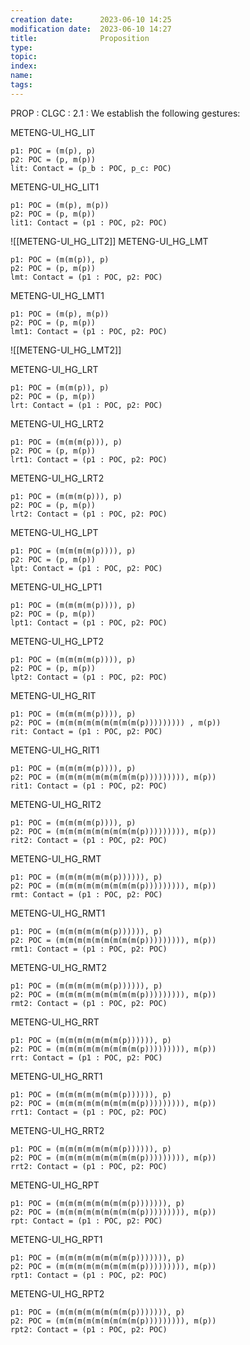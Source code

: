 ```yaml
---
creation date:		2023-06-10 14:25
modification date:	2023-06-10 14:27
title: 				Proposition
type:
topic:
index:
name:
tags: 
---
```

PROP : CLGC : 2.1 : We establish the following gestures:

METENG-UI_HG_LIT
```
p1: POC = (m(p), p)
p2: POC = (p, m(p))
lit: Contact = (p_b : POC, p_c: POC)
```

METENG-UI_HG_LIT1
```
p1: POC = (m(p), m(p))
p2: POC = (p, m(p))
lit1: Contact = (p1 : POC, p2: POC)
```

![[METENG-UI_HG_LIT2]]
METENG-UI_HG_LMT
```
p1: POC = (m(m(p)), p)
p2: POC = (p, m(p))
lmt: Contact = (p1 : POC, p2: POC)
```

METENG-UI_HG_LMT1
```
p1: POC = (m(p), m(p))
p2: POC = (p, m(p))
lmt1: Contact = (p1 : POC, p2: POC)
```

![[METENG-UI_HG_LMT2]]

METENG-UI_HG_LRT
```
p1: POC = (m(m(p)), p)
p2: POC = (p, m(p))
lrt: Contact = (p1 : POC, p2: POC)
```

METENG-UI_HG_LRT2
```
p1: POC = (m(m(m(p))), p)
p2: POC = (p, m(p))
lrt1: Contact = (p1 : POC, p2: POC)
```

METENG-UI_HG_LRT2
```
p1: POC = (m(m(m(p))), p)
p2: POC = (p, m(p))
lrt2: Contact = (p1 : POC, p2: POC)
```

METENG-UI_HG_LPT
```
p1: POC = (m(m(m(m(p)))), p)
p2: POC = (p, m(p))
lpt: Contact = (p1 : POC, p2: POC)
```

METENG-UI_HG_LPT1
```
p1: POC = (m(m(m(m(p)))), p)
p2: POC = (p, m(p))
lpt1: Contact = (p1 : POC, p2: POC)
```

METENG-UI_HG_LPT2
```
p1: POC = (m(m(m(m(p)))), p)
p2: POC = (p, m(p))
lpt2: Contact = (p1 : POC, p2: POC)
```

METENG-UI_HG_RIT
```
p1: POC = (m(m(m(m(p)))), p)
p2: POC = (m(m(m(m(m(m(m(m(m(p))))))))) , m(p))
rit: Contact = (p1 : POC, p2: POC)
```

METENG-UI_HG_RIT1
```
p1: POC = (m(m(m(m(p)))), p)
p2: POC = (m(m(m(m(m(m(m(m(m(p))))))))), m(p))
rit1: Contact = (p1 : POC, p2: POC)
```

METENG-UI_HG_RIT2
```
p1: POC = (m(m(m(m(p)))), p)
p2: POC = (m(m(m(m(m(m(m(m(m(p))))))))), m(p))
rit2: Contact = (p1 : POC, p2: POC)
```

METENG-UI_HG_RMT
```
p1: POC = (m(m(m(m(m(m(p)))))), p)
p2: POC = (m(m(m(m(m(m(m(m(m(p))))))))), m(p))
rmt: Contact = (p1 : POC, p2: POC)
```

METENG-UI_HG_RMT1
```
p1: POC = (m(m(m(m(m(m(p)))))), p)
p2: POC = (m(m(m(m(m(m(m(m(m(p))))))))), m(p))
rmt1: Contact = (p1 : POC, p2: POC)
```

METENG-UI_HG_RMT2
```
p1: POC = (m(m(m(m(m(m(p)))))), p)
p2: POC = (m(m(m(m(m(m(m(m(m(p))))))))), m(p))
rmt2: Contact = (p1 : POC, p2: POC)
```

METENG-UI_HG_RRT
```
p1: POC = (m(m(m(m(m(m(m(p)))))), p)
p2: POC = (m(m(m(m(m(m(m(m(m(p))))))))), m(p))
rrt: Contact = (p1 : POC, p2: POC)
```

METENG-UI_HG_RRT1
```
p1: POC = (m(m(m(m(m(m(m(p)))))), p)
p2: POC = (m(m(m(m(m(m(m(m(m(p))))))))), m(p))
rrt1: Contact = (p1 : POC, p2: POC)
```

METENG-UI_HG_RRT2
```
p1: POC = (m(m(m(m(m(m(m(p)))))), p)
p2: POC = (m(m(m(m(m(m(m(m(m(p))))))))), m(p))
rrt2: Contact = (p1 : POC, p2: POC)
```

METENG-UI_HG_RPT
```
p1: POC = (m(m(m(m(m(m(m(m(p))))))), p)
p2: POC = (m(m(m(m(m(m(m(m(m(p))))))))), m(p))
rpt: Contact = (p1 : POC, p2: POC)
```

METENG-UI_HG_RPT1
```
p1: POC = (m(m(m(m(m(m(m(m(p))))))), p)
p2: POC = (m(m(m(m(m(m(m(m(m(p))))))))), m(p))
rpt1: Contact = (p1 : POC, p2: POC)
```

METENG-UI_HG_RPT2
```
p1: POC = (m(m(m(m(m(m(m(m(p))))))), p)
p2: POC = (m(m(m(m(m(m(m(m(m(p))))))))), m(p))
rpt2: Contact = (p1 : POC, p2: POC)
```